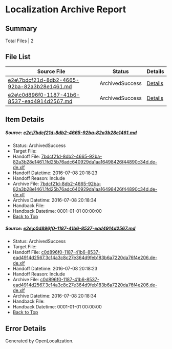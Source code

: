 # <a name='report-top'></a> Localization Archive Report

## Summary
 Total Files | 2

## File List
 Source File | Status | Details 
 ----------- | ------ | ------- 
 [e2e\7bdcf21d-8db2-4665-92ba-82a3b28e1461.md](https://github.com/OpenLocalizationTestOrg/oltest/blob/e736641c8da1e0b9492b47f872818b41370d1d93/e2e/7bdcf21d-8db2-4665-92ba-82a3b28e1461.md) | ArchivedSuccess | [Details](#4934a4ac679919d14bec87ae6fc3bc64c21728ff5)
 [e2e\c0d896f0-1187-41b6-8537-ead4914d2567.md](https://github.com/OpenLocalizationTestOrg/oltest/blob/e736641c8da1e0b9492b47f872818b41370d1d93/e2e/c0d896f0-1187-41b6-8537-ead4914d2567.md) | ArchivedSuccess | [Details](#567f1a22696a6c62b512d1a0e9556c14163a1acd7)

## Item Details
##### <a name='4934a4ac679919d14bec87ae6fc3bc64c21728ff5'></a> Source: [e2e\7bdcf21d-8db2-4665-92ba-82a3b28e1461.md](https://github.com/OpenLocalizationTestOrg/oltest/blob/e736641c8da1e0b9492b47f872818b41370d1d93/e2e/7bdcf21d-8db2-4665-92ba-82a3b28e1461.md)
* Status: ArchivedSuccess
* Target File: 
* Handoff File: [7bdcf21d-8db2-4665-92ba-82a3b28e1461.1fd25b76adc640929da1aa16498426f44890c34d.de-de.xlf](https://github.com/OpenLocalizationTestOrg/olhandoff-e2e/blob/367223d785edb899e93a8c0b313494d1b0fc3ef2/ol-handoff/OpenLocalizationTestOrg/oltest-dede-fly/ci/7bdcf21d-8db2-4665-92ba-82a3b28e1461.1fd25b76adc640929da1aa16498426f44890c34d.de-de.xlf)
* Handoff Datetime: 2016-07-08 20:18:23
* Handoff Reason: Include
* Archive File: [7bdcf21d-8db2-4665-92ba-82a3b28e1461.1fd25b76adc640929da1aa16498426f44890c34d.de-de.xlf](https://github.com/OpenLocalizationTestOrg/olhandoff-e2e/blob/df0a659802b3eb4c0a5b946461ffa9aa4a83f3b1/ol-archive/OpenLocalizationTestOrg/oltest-dede-fly/ci/7bdcf21d-8db2-4665-92ba-82a3b28e1461.1fd25b76adc640929da1aa16498426f44890c34d.de-de.xlf)
* Archive Datetime: 2016-07-08 20:18:34
* Handback File: 
* Handback Datetime: 0001-01-01 00:00:00
* [Back to Top](#report-top)

##### <a name='567f1a22696a6c62b512d1a0e9556c14163a1acd7'></a> Source: [e2e\c0d896f0-1187-41b6-8537-ead4914d2567.md](https://github.com/OpenLocalizationTestOrg/oltest/blob/e736641c8da1e0b9492b47f872818b41370d1d93/e2e/c0d896f0-1187-41b6-8537-ead4914d2567.md)
* Status: ArchivedSuccess
* Target File: 
* Handoff File: [c0d896f0-1187-41b6-8537-ead4914d2567.3c14a3c8c27e364d9feb183b6a7220da76f4e206.de-de.xlf](https://github.com/OpenLocalizationTestOrg/olhandoff-e2e/blob/367223d785edb899e93a8c0b313494d1b0fc3ef2/ol-handoff/OpenLocalizationTestOrg/oltest-dede-fly/ci/c0d896f0-1187-41b6-8537-ead4914d2567.3c14a3c8c27e364d9feb183b6a7220da76f4e206.de-de.xlf)
* Handoff Datetime: 2016-07-08 20:18:23
* Handoff Reason: Include
* Archive File: [c0d896f0-1187-41b6-8537-ead4914d2567.3c14a3c8c27e364d9feb183b6a7220da76f4e206.de-de.xlf](https://github.com/OpenLocalizationTestOrg/olhandoff-e2e/blob/df0a659802b3eb4c0a5b946461ffa9aa4a83f3b1/ol-archive/OpenLocalizationTestOrg/oltest-dede-fly/ci/c0d896f0-1187-41b6-8537-ead4914d2567.3c14a3c8c27e364d9feb183b6a7220da76f4e206.de-de.xlf)
* Archive Datetime: 2016-07-08 20:18:34
* Handback File: 
* Handback Datetime: 0001-01-01 00:00:00
* [Back to Top](#report-top)


## Error Details

Generated by OpenLocalization.
